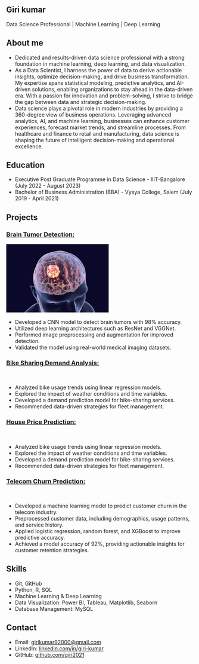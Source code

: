 ## Giri kumar
Data Science Professional | Machine Learning | Deep Learning

## About me
- Dedicated and results-driven data science professional with a strong foundation in machine learning, deep learning, and data visualization.
- As a Data Scientist, I harness the power of data to derive actionable insights, optimize decision-making, and drive business transformation. My expertise spans statistical modeling, predictive analytics, and AI-driven solutions, enabling organizations to stay ahead in the data-driven era. With a passion for innovation and problem-solving, I strive to bridge the gap between data and strategic decision-making.
- Data science plays a pivotal role in modern industries by providing a 360-degree view of business operations. Leveraging advanced analytics, AI, and machine learning, businesses can enhance customer experiences, forecast market trends, and streamline processes. From healthcare and finance to retail and manufacturing, data science is shaping the future of intelligent decision-making and operational excellence.
## Education
- Executive Post Graduate Programme in Data Science - IIIT-Bangalore (July 2022 - August 2023)
- Bachelor of Business Administration (BBA) - Vysya College, Salem (July 2019 - April 2021)
  
## Projects
### [Brain Tumor Detection:](https://github.com/giri2021/-Brain-tumor-dection-MRI-image-using-CNN.git)
![](https://github.com/giri2021/giri-kumar/blob/main/web%20image/Brain%20tumor%20dection.jpeg)
- Developed a CNN model to detect brain tumors with 98% accuracy.
- Utilized deep learning architectures such as ResNet and VGGNet.
- Performed image preprocessing and augmentation for improved detection.
- Validated the model using real-world medical imaging datasets.
### [Bike Sharing Demand Analysis:](https://github.com/giri2021/Bike-Sharing-Demand-Analysis-.git)
![]()
- Analyzed bike usage trends using linear regression models.
- Explored the impact of weather conditions and time variables.
- Developed a demand prediction model for bike-sharing services.
- Recommended data-driven strategies for fleet management.
### [House Price Prediction:](https://github.com/giri2021/Housing.git)
![]()
- Analyzed bike usage trends using linear regression models.
- Explored the impact of weather conditions and time variables.
- Developed a demand prediction model for bike-sharing services.
- Recommended data-driven strategies for fleet management.
### [Telecom Churn Prediction:](https://github.com/giri2021/Telecom-Churn.git)
![]()
- Developed a machine learning model to predict customer churn in the telecom industry.
- Preprocessed customer data, including demographics, usage patterns, and service history.
- Applied logistic regression, random forest, and XGBoost to improve predictive accuracy.
- Achieved a model accuracy of 92%, providing actionable insights for customer retention strategies.
  
## Skills
- Git, GitHub
- Python, R, SQL
- Machine Learning & Deep Learning
- Data Visualization: Power BI, Tableau, Matplotlib, Seaborn
- Database Management: MySQL
  
## Contact
- Email: [girikumar92000@gmail.com](https://mail.google.com/mail/u/0/#inbox)
- LinkedIn: [linkedin.com/in/giri-kumar](https://www.linkedin.com/in/giri-kumar/)
- GitHub: [github.com/giri2021](https://github.com/giri2021)
